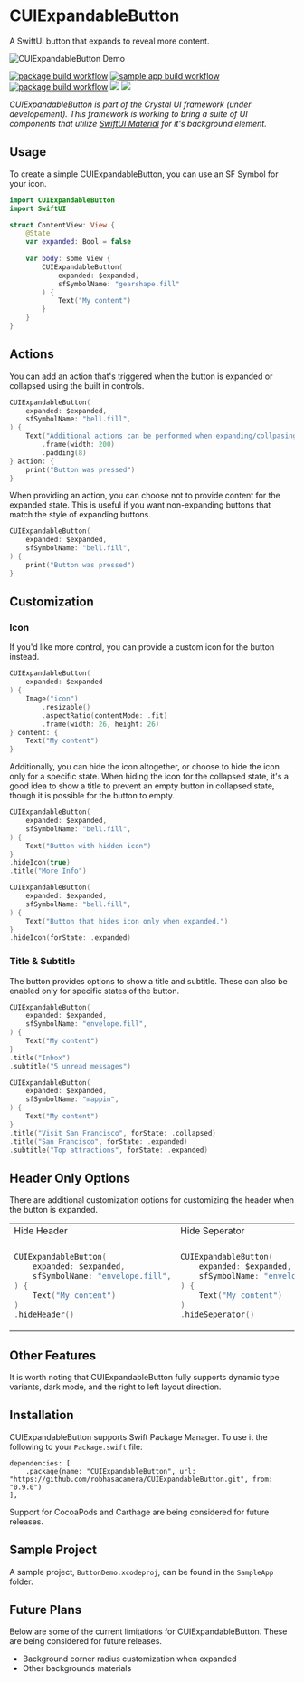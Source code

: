 # CUIExpandableButton

A SwiftUI button that expands to reveal more content.

![CUIExpandableButton Demo](Assets/demo.gif)

[![package build workflow](https://github.com/robhasacamera/CUIExpandableButton/actions/workflows/package.yml/badge.svg)](https://github.com/robhasacamera/CUIExpandableButton/actions/workflows/package.yml)
[![sample app build workflow](https://github.com/robhasacamera/CUIExpandableButton/actions/workflows/sample_app.yml/badge.svg)](https://github.com/robhasacamera/CUIExpandableButton/actions/workflows/sample_app.yml)
[![package build workflow](https://github.com/robhasacamera/CUIExpandableButton/actions/workflows/test.yml/badge.svg)](https://github.com/robhasacamera/CUIExpandableButton/actions/workflows/test.yml)
[![](https://img.shields.io/endpoint?url=https%3A%2F%2Fswiftpackageindex.com%2Fapi%2Fpackages%2Frobhasacamera%2FCUIExpandableButton%2Fbadge%3Ftype%3Dswift-versions)](https://swiftpackageindex.com/robhasacamera/CUIExpandableButton)
[![](https://img.shields.io/endpoint?url=https%3A%2F%2Fswiftpackageindex.com%2Fapi%2Fpackages%2Frobhasacamera%2FCUIExpandableButton%2Fbadge%3Ftype%3Dplatforms)](https://swiftpackageindex.com/robhasacamera/CUIExpandableButton)

*CUIExpandableButton is part of the Crystal UI framework (under developement). This framework is working to bring a suite of UI components that utilize [SwiftUI Material](https://developer.apple.com/documentation/swiftui/material) for it's background element.* 

## Usage

To create a simple CUIExpandableButton, you can use an SF Symbol for your icon.

```swift
import CUIExpandableButton
import SwiftUI

struct ContentView: View {
    @State
    var expanded: Bool = false
    
    var body: some View {
        CUIExpandableButton(
            expanded: $expanded,
            sfSymbolName: "gearshape.fill"
        ) {
            Text("My content")
        }
    }
}
```

## Actions

You can add an action that's triggered when the button is expanded or collapsed using the built in controls.

```swift
CUIExpandableButton(
    expanded: $expanded,
    sfSymbolName: "bell.fill",
) {
    Text("Additional actions can be performed when expanding/collpasing")
        .frame(width: 200)
        .padding(8)
} action: {
    print("Button was pressed")
}
```

When providing an action, you can choose not to provide content for the expanded state. This is useful if you want non-expanding buttons that match the style of expanding buttons.

```swift
CUIExpandableButton(
    expanded: $expanded,
    sfSymbolName: "bell.fill",
) {
    print("Button was pressed")
}
```

## Customization

### Icon

<!--TODO: Add Screenshot/GIF-->

If you'd like more control, you can provide a custom icon for the button instead.

```swift
CUIExpandableButton(
    expanded: $expanded
) {
    Image("icon")
        .resizable()
        .aspectRatio(contentMode: .fit)
        .frame(width: 26, height: 26)
} content: {
    Text("My content")
}
```

Additionally, you can hide the icon altogether, or choose to hide the icon only for a specific state. When hiding the icon for the collapsed state, it's a good idea to show a title to prevent an empty button in collapsed state, though it is possible for the button to empty.

<!--TODO: Add side by side gifs here-->

```swift
CUIExpandableButton(
    expanded: $expanded,
    sfSymbolName: "bell.fill",
) {
    Text("Button with hidden icon")
}
.hideIcon(true)
.title("More Info")

CUIExpandableButton(
    expanded: $expanded,
    sfSymbolName: "bell.fill",
) {
    Text("Button that hides icon only when expanded.")
}
.hideIcon(forState: .expanded)
```

### Title & Subtitle

The button provides options to show a title and subtitle. These can also be enabled only for specific states of the button.

<!--TODO: Add side by side gifs here-->

```Swift
CUIExpandableButton(
    expanded: $expanded,
    sfSymbolName: "envelope.fill",
) {
    Text("My content")
}
.title("Inbox")
.subtitle("5 unread messages")

CUIExpandableButton(
    expanded: $expanded,
    sfSymbolName: "mappin",
) {
    Text("My content")
}
.title("Visit San Francisco", forState: .collapsed)
.title("San Francisco", forState: .expanded)
.subtitle("Top attractions", forState: .expanded)
```

## Header Only Options

There are additional customization options for customizing the header when the button is expanded. 

<table>
<tr>
<td> Hide Header </td> <td> Hide Seperator </td> <td> Hide Close Button </td>
</tr>

<tr>
<td> <!-- Add Screenshot--> </td> <td> <!-- Add Screenshot--> </td> <td> <!-- Add Screenshot--> </td>
</tr>

<tr>
<td>

```swift
CUIExpandableButton(
    expanded: $expanded,
    sfSymbolName: "envelope.fill",
) {
    Text("My content")
)
.hideHeader()
```

</td>
<td>

```swift
CUIExpandableButton(
    expanded: $expanded,
    sfSymbolName: "envelope.fill",
) {
    Text("My content")
)
.hideSeperator()
```

</td>
<td>

```swift
CUIExpandableButton(
    expanded: $expanded,
    sfSymbolName: "envelope.fill",
) {
    Text("My content")
)
.hideCloseButton()
```

</td>
</tr>
</table>

## Other Features

<!--TODO: Foreground color, rewrite sentance below, maybe make a list-->

It is worth noting that CUIExpandableButton fully supports dynamic type variants, dark mode, and the right to left layout direction.

## Installation

CUIExpandableButton supports Swift Package Manager. To use it the following to your `Package.swift` file:

```
dependencies: [
    .package(name: "CUIExpandableButton", url: "https://github.com/robhasacamera/CUIExpandableButton.git", from: "0.9.0")
],
```

Support for CocoaPods and Carthage are being considered for future releases.

## Sample Project

A sample project, `ButtonDemo.xcodeproj`, can be found in the `SampleApp` folder.

## Future Plans

Below are some of the current limitations for CUIExpandableButton. These are being considered for future releases.
- Background corner radius customization when expanded
- Other backgrounds materials
